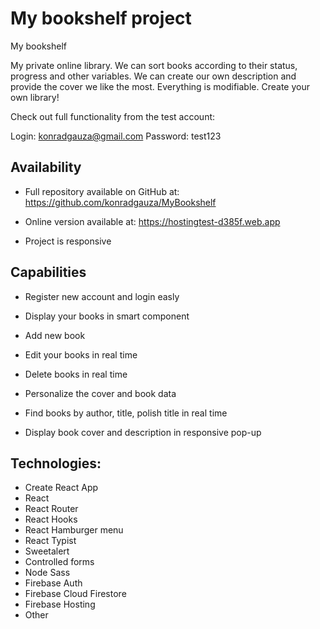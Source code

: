 # My bookshelf project

My bookshelf

My private online library. We can sort books according to their status, progress and other variables. We can create our own description and provide the cover we like the most. Everything is modifiable. Create your own library!

Check out full functionality from the test account:

Login: konradgauza@gmail.com
Password: test123



## Availability

- Full repository available on GitHub at: https://github.com/konradgauza/MyBookshelf 

- Online version available at: https://hostingtest-d385f.web.app 

- Project is responsive


## Capabilities

- Register new account and login easly

- Display your books in smart component

- Add new book

- Edit your books in real time

- Delete books in real time

- Personalize the cover and book data

- Find books by author, title, polish title in real time

- Display book cover and description in responsive pop-up

## Technologies:

- Create React App
- React
- React Router
- React Hooks
- React Hamburger menu
- React Typist
- Sweetalert
- Controlled forms
- Node Sass
- Firebase Auth
- Firebase Cloud Firestore
- Firebase Hosting
- Other
